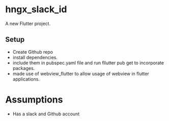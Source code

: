 # hngx_slack_id

A new Flutter project.

## Setup 
- Create Github repo
- install dependencies.
- include them in pubspec.yaml file and run fllutter pub get to incorporate packages.
- made use of webview_flutter to allow usage of webview in flutter applications.

# Assumptions
- Has a slack and Github account


